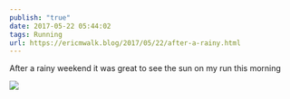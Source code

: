 ```yaml
---
publish: "true"
date: 2017-05-22 05:44:02
tags: Running
url: https://ericmwalk.blog/2017/05/22/after-a-rainy.html
---
```


After a rainy weekend it was great to see the sun on my run this morning

![](https://ericmwalk.blog/uploads/2022/16565d80b9.jpg)